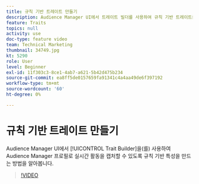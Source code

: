 ```yaml
---
title: 규칙 기반 트레이트 만들기
description: Audience Manager UI에서 트레이트 빌더를 사용하여 규칙 기반 트레이트를 만들어 Audience Manager 프로필로 실시간 활동을 캡처하는 방법을 알아봅니다.
feature: Traits
topics: null
activity: use
doc-type: feature video
team: Technical Marketing
thumbnail: 34749.jpg
kt: 5290
role: User
level: Beginner
exl-id: 11f303c3-8ce1-4ab7-a621-5b42d475b234
source-git-commit: ea8ff5de0157659fa91341c4a4aa49de6f397192
workflow-type: tm+mt
source-wordcount: '60'
ht-degree: 0%

---
```


# 규칙 기반 트레이트 만들기

Audience Manager UI에서 [!UICONTROL Trait Builder]을(를) 사용하여 Audience Manager 프로필로 실시간 활동을 캡처할 수 있도록 규칙 기반 특성을 만드는 방법을 알아봅니다.

>[!VIDEO](https://video.tv.adobe.com/v/34749/?quality=12&learn=on)
